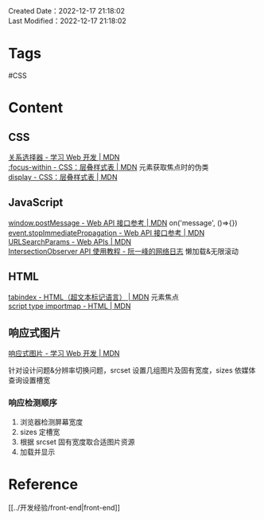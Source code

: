 Created Date：2022-12-17 21:18:02  
Last Modified：2022-12-17 21:18:02

# Tags

#CSS

# Content

## CSS

[关系选择器 - 学习 Web 开发 | MDN](https://developer.mozilla.org/zh-CN/docs/Learn/CSS/Building_blocks/Selectors/Combinators)  
[:focus-within - CSS：层叠样式表 | MDN](https://developer.mozilla.org/zh-CN/docs/Web/CSS/:focus-within) 元素获取焦点时的伪类  
[display - CSS：层叠样式表 | MDN](https://developer.mozilla.org/zh-CN/docs/Web/CSS/display)

## JavaScript

[window.postMessage - Web API 接口参考 | MDN](https://developer.mozilla.org/zh-CN/docs/Web/API/Window/postMessage) on('message', ()=>{})  
[event.stopImmediatePropagation - Web API 接口参考 | MDN](https://developer.mozilla.org/zh-CN/docs/Web/API/Event/stopImmediatePropagation)  
[URLSearchParams - Web APIs | MDN](https://developer.mozilla.org/en-US/docs/Web/API/URLSearchParams)  
[IntersectionObserver API 使用教程 - 阮一峰的网络日志](https://www.ruanyifeng.com/blog/2016/11/intersectionobserver_api.html) 懒加载&无限滚动

## HTML

[tabindex - HTML（超文本标记语言） | MDN](https://developer.mozilla.org/zh-CN/docs/Web/HTML/Global_attributes/tabindex) 元素焦点  
[script type importmap - HTML | MDN](https://developer.mozilla.org/en-US/docs/Web/HTML/Element/script/type/importmap)

## 响应式图片

[响应式图片 - 学习 Web 开发 | MDN](https://developer.mozilla.org/zh-CN/docs/Learn/HTML/Multimedia_and_embedding/Responsive_images)  

针对设计问题&分辨率切换问题，srcset 设置几组图片及固有宽度，sizes 依媒体查询设置槽宽

### 响应检测顺序

1. 浏览器检测屏幕宽度
2. sizes 定槽宽
3. 根据 srcset 固有宽度取合适图片资源
4. 加载并显示

# Reference

[[../开发经验/front-end|front-end]]
